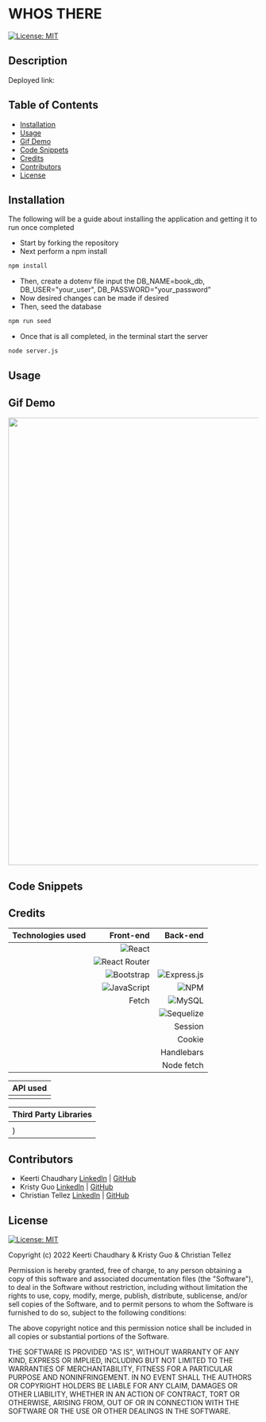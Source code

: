 # WHOS THERE
[![License: MIT](https://img.shields.io/badge/License-MIT-yellow.svg)](https://opensource.org/licenses/MIT)

## Description

Deployed link:


## Table of Contents
* [Installation](#installation)
* [Usage](#usage)
* [Gif Demo](#gif-demo)
* [Code Snippets](#code-snippets)
* [Credits](#credits)
* [Contributors](#contributors)
* [License](#license)

## Installation
The following will be a guide about installing the application and getting it to run once completed
- Start by forking the repository 
- Next perform a npm install
```bash
npm install 
```
- Then, create a dotenv file input the DB_NAME=book_db, DB_USER="your_user", DB_PASSWORD="your_password" 
- Now desired changes can be made if desired
- Then, seed the database
```bash
npm run seed
```
- Once that is all completed, in the terminal start the server
```bash
node server.js 
```
## Usage



## Gif Demo

<img src="./public/images/" width=900px>

## Code Snippets





## Credits

| Technologies used|Front-end|Back-end|
| -|-:| -:|
||![React](https://img.shields.io/badge/react-%2320232a.svg?style=for-the-badge&logo=react&logoColor=%2361DAFB)|
||![React Router](https://img.shields.io/badge/React_Router-CA4245?style=for-the-badge&logo=react-router&logoColor=white)|
||![Bootstrap](https://img.shields.io/badge/bootstrap-%23563D7C.svg?style=for-the-badge&logo=bootstrap&logoColor=white)|![Express.js](https://img.shields.io/badge/express.js-%23404d59.svg?style=for-the-badge&logo=express&logoColor=%2361DAFB)|
||![JavaScript](https://img.shields.io/badge/javascript-%23323330.svg?style=for-the-badge&logo=javascript&logoColor=%23F7DF1E)|![NPM](https://img.shields.io/badge/NPM-%23000000.svg?style=for-the-badge&logo=npm&logoColor=white)|
||Fetch|![MySQL](https://img.shields.io/badge/mysql-%2300f.svg?style=for-the-badge&logo=mysql&logoColor=white)|
|||![Sequelize](https://img.shields.io/badge/Sequelize-52B0E7?style=for-the-badge&logo=Sequelize&logoColor=white)|
|||Session|
|||Cookie|
|||Handlebars|
|||Node fetch|--


| API used| 
| ------------- |
| |

| Third Party Libraries|
| ------------- |
|  | 
| )


## Contributors
* Keerti Chaudhary [LinkedIn](https://www.linkedin.com/in/) | [GitHub](https://github.com/)
* Kristy Guo [LinkedIn](www.linkedin.com/in/kristixxg) | [GitHub](https://github.com/kristixxg)
* Christian Tellez [LinkedIn](https://www.linkedin.com/in/) | [GitHub](https://github.com/)

## License
[![License: MIT](https://img.shields.io/badge/License-MIT-yellow.svg)](https://opensource.org/licenses/MIT)

Copyright (c) 2022 Keerti Chaudhary & Kristy Guo & Christian Tellez

Permission is hereby granted, free of charge, to any person obtaining a copy
of this software and associated documentation files (the "Software"), to deal
in the Software without restriction, including without limitation the rights
to use, copy, modify, merge, publish, distribute, sublicense, and/or sell
copies of the Software, and to permit persons to whom the Software is
furnished to do so, subject to the following conditions:

The above copyright notice and this permission notice shall be included in all
copies or substantial portions of the Software.

THE SOFTWARE IS PROVIDED "AS IS", WITHOUT WARRANTY OF ANY KIND, EXPRESS OR
IMPLIED, INCLUDING BUT NOT LIMITED TO THE WARRANTIES OF MERCHANTABILITY,
FITNESS FOR A PARTICULAR PURPOSE AND NONINFRINGEMENT. IN NO EVENT SHALL THE
AUTHORS OR COPYRIGHT HOLDERS BE LIABLE FOR ANY CLAIM, DAMAGES OR OTHER
LIABILITY, WHETHER IN AN ACTION OF CONTRACT, TORT OR OTHERWISE, ARISING FROM,
OUT OF OR IN CONNECTION WITH THE SOFTWARE OR THE USE OR OTHER DEALINGS IN THE
SOFTWARE.

